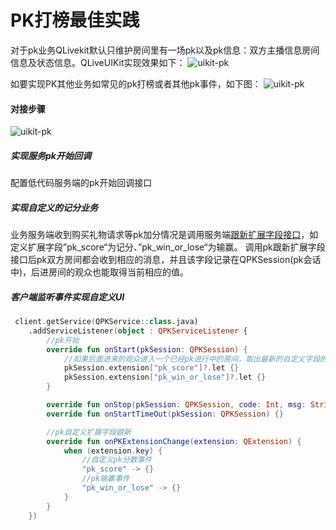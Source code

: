 # PK打榜最佳实践

对于pk业务QLivekit默认只维护房间里有一场pk以及pk信息：双方主播信息房间信息及状态信息。QLiveUIKit实现效果如下：
![uikit-pk](http://qrnlrydxa.hn-bkt.clouddn.com/doc/pk4.png)

如要实现PK其他业务如常见的pk打榜或者其他pk事件，如下图：
![uikit-pk](http://qrnlrydxa.hn-bkt.clouddn.com/doc/pk3.png)


#### 对接步骤

![uikit-pk](http://qrnlrydxa.hn-bkt.clouddn.com/doc/pk.drawio.png)

##### 实现服务pk开始回调
配置低代码服务端的pk开始回调接口

##### 实现自定义的记分业务
业务服务端收到购买礼物请求等pk加分情况是调用服务端[跟新扩展字段接口](https://developer.qiniu.com/lowcode/12417/pk-module-interface)，如定义扩展字段”pk_score“为记分、”pk_win_or_lose“为输赢。
调用pk跟新扩展字段接口后pk双方房间都会收到相应的消息，并且该字段记录在QPKSession(pk会话中)，后进房间的观众也能取得当前相应的值。

##### 客户端监听事件实现自定义UI

```kotlin
 client.getService(QPKService::class.java)
    .addServiceListener(object : QPKServiceListener {
        //pk开始
        override fun onStart(pkSession: QPKSession) {
            //如果后面进来的观众进入一个已经pk进行中的房间，取出最新的自定义字段的值恢复UI
            pkSession.extension["pk_score"]?.let {}
            pkSession.extension["pk_win_or_lose"]?.let {}
        }

        override fun onStop(pkSession: QPKSession, code: Int, msg: String) {}
        override fun onStartTimeOut(pkSession: QPKSession) {}

        //pk自定义扩展字段跟新
        override fun onPKExtensionChange(extension: QExtension) {
            when (extension.key) {
                //自定义pk分数事件
                "pk_score" -> {}
                //pk输赢事件
                "pk_win_or_lose" -> {}
            }
        }
    })
```


